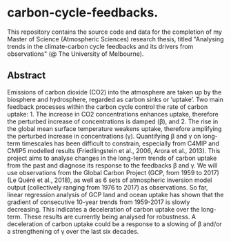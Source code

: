 # carbon-cycle-feedbacks.

This repository contains the source code and data for the completion of my Master of Science (Atmospheric Sciences) research thesis, titled "Analysing trends in the climate-carbon cycle feedbacks and its drivers from observations" (@ The University of Melbourne).

## Abstract

Emissions of carbon dioxide (CO2) into the atmosphere are taken up by the biosphere and hydrosphere, regarded as carbon sinks or ‘uptake’. Two main feedback processes within the carbon cycle control the rate of carbon uptake: 1. The increase in CO2 concentrations enhances uptake, therefore the perturbed increase of concentrations is damped (β), and 2. The rise in the global mean surface temperature weakens uptake, therefore amplifying the perturbed increase in concentrations (γ). Quantifying β and γ on long-term timescales has been difficult to constrain, especially from C4MIP and CMIP5 modelled results (Friedlingstein et al., 2006, Arora et al., 2013). This project aims to analyse changes in the long-term trends of carbon uptake from the past and diagnose its response to the feedbacks β and γ. We will use observations from the Global Carbon Project (GCP, from 1959 to 2017) (Le Quéré et al., 2018), as well as 6 sets of atmospheric inversion model output (collectively ranging from 1976 to 2017) as observations. So far, linear regression analysis of GCP land and ocean uptake has shown that the gradient of consecutive 10-year trends from 1959-2017 is slowly decreasing. This indicates a deceleration of carbon uptake over the long-term. These results are currently being analysed for robustness. A deceleration of carbon uptake could be a response to a slowing of β and/or a strengthening of γ over the last six decades.
